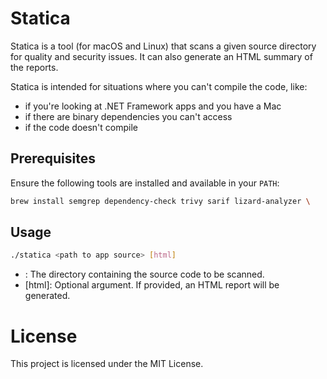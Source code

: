 # Statica

Statica is a tool (for macOS and Linux) that scans a given source directory for quality and security issues. It can also generate an HTML summary of the reports.

Statica is intended for situations where you can't compile the code, like:

* if you're looking at .NET Framework apps and you have a Mac
* if there are binary dependencies you can't access
* if the code doesn't compile


## Prerequisites

Ensure the following tools are installed and available in your `PATH`:

```bash
brew install semgrep dependency-check trivy sarif lizard-analyzer \
```

## Usage

```bash
./statica <path to app source> [html]
```
* <path to app source>: The directory containing the source code to be scanned.
* [html]: Optional argument. If provided, an HTML report will be generated.

# License
This project is licensed under the MIT License.